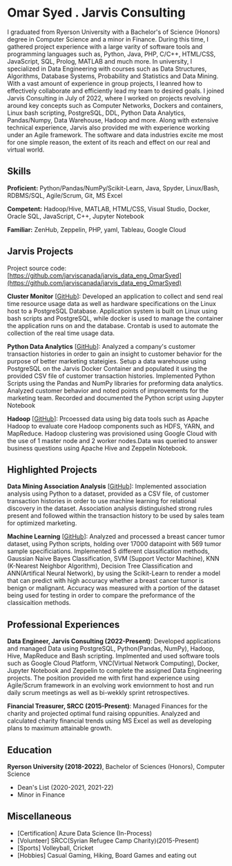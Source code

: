 # Omar Syed . Jarvis Consulting

I graduated from Ryerson University with a Bachelor's of Science (Honors) degree in Computer Science and a minor in Finance. During this time, I gathered project experience with a large varity of software tools and programming languages such as, Python, Java, PHP, C/C++, HTML/CSS, JavaScript, SQL, Prolog, MATLAB and much more. In university, I specialized in Data Engineering with courses such as Data Structures, Algorithms, Database Systems, Probability and Statistics and Data Mining. With a vast amount of experience in group projects, I leanred how to effectively collaborate and efficiently lead my team to desired goals. I joined Jarvis Consulting in July of 2022, where I worked on projects revolving around key concepts such as Computer Networks, Dockers and containers, Linux bash scripting, PostgreSQL, DDL, Python Data Analytics, Pandas/Numpy, Data Warehouse, Hadoop and more. Along with extensive technical experience, Jarvis also provided me with experience working under an Agile framework. The software and data industries excite me most for one simple reason, the extent of its reach and effect on our real and virtual world.

## Skills

**Proficient:** Python/Pandas/NumPy/Scikit-Learn, Java, Spyder, Linux/Bash, RDBMS/SQL, Agile/Scrum, Git, MS Excel

**Competent:** Hadoop/Hive, MATLAB, HTML/CSS, Visual Studio, Docker, Oracle SQL, JavaScript, C++, Jupyter Notebook

**Familiar:** ZenHub, Zeppelin, PHP, yaml, Tableau, Google Cloud

## Jarvis Projects

Project source code: [https://github.com/jarviscanada/jarvis_data_eng_OmarSyed](https://github.com/jarviscanada/jarvis_data_eng_OmarSyed)


**Cluster Monitor** [[GitHub](https://github.com/jarviscanada/jarvis_data_eng_OmarSyed/tree/master/linux_sql)]: Developed an application to collect and send real time resource usage data as well as hardware specifications on the Linux host to a PostgreSQL Database. Application system is built on Linux using bash scripts and PostgreSQL, while docker is used to manage the container the application runs on and the database. Crontab is used to automate the collection of the real time usage data.

**Python Data Analytics** [[GitHub](https://github.com/jarviscanada/jarvis_data_eng_OmarSyed/tree/master/python_data_anlytics)]: Analyzed a company's customer transaction histories in order to gain an insight to customer behavior for the purpose of better marketing stateigies. Setup a data warehouse using PostgreSQL on the Jarvis Docker Container and populated it using the provided CSV file of customer transaction histories. Implemented Python Scripts using the Pandas and NumPy libraries for preforming data analytics. Analyzed customer behavior and noted points of improvements for the marketing team. Recorded and documented the Python script using Jupyter Notebook

**Hadoop** [[GitHub](https://github.com/jarviscanada/jarvis_data_eng_OmarSyed/tree/master/hadoop)]: Prcoessed data using big data tools such as Apache Hadoop to evaluate core Hadoop components such as HDFS, YARN, and MapReduce. Hadoop clustering was provisioned using Google Cloud with the use of 1 master node and 2 worker nodes.Data was queried to answer business questions using Apache Hive and Zeppelin Notebook.


## Highlighted Projects
**Data Mining Association Analysis** [[GitHub](https://github.com/glitched98?tab=repositories)]: Implemented association analysis using Python to a dataset, provided as a CSV file, of customer transaction histories in order to use machine learning for relational discovery in the dataset. Association analysis distinguished strong rules present and followed within the transaction history to be used by sales team for optimized marketing.

**Machine Learning** [[GitHub](https://github.com/glitched98/Machine-Learning-for-a-Breast-Cancer-Dataset)]: Analyzed and processed a breast cancer tumor dataset, using Python scripts, holding over 17000 datapoint with 569 tumor sample specificiations. Implemented 5 different classification methods, Gaussian Naive Bayes Classification, SVM (Support Vector Machine), KNN (K-Nearest Neighbor Algorithm), Decision Tree Classification and ANN(Artifical Neural Network), by using the Scikit-Learn to render a model that can predict with high accuracy whether a breast cancer tumor is benign or malignant. Accuracy was measured with a portion of the dataset being used for testing in order to compare the preformance of the classicaition methods.


## Professional Experiences

**Data Engineer, Jarvis Consulting (2022-Present)**: Developed applications and managed Data using PostgreSQL, Python(Pandas, NumPy), Hadoop, Hive, MapReduce and Bash scripting. Implmented and used software tools such as Google Cloud Platform, VNC(Virtual Network Computing), Docker, Jupyter Notebook and Zeppelin to complete the assigned Data Engineering projects. The position provided me with first hand experience using Agile/Scrum framework in an evolving work enviornment to host and run daily scrum meetings as well as bi-wekkly sprint retrospectives.

**Financial Treasurer, SRCC (2015-Present)**: Managed Finances for the charity and projected optimal fund raising oppunities. Analyzed and calculated charity financial trends using MS Excel as well as developing plans to maximum attainable growth.


## Education
**Ryerson University (2018-2022)**, Bachelor of Sciences (Honors), Computer Science
- Dean's List (2020-2021, 2021-22)
- Minor in Finance


## Miscellaneous
- [Certification] Azure Data Science (In-Process)
- [Volunteer] SRCC(Syrian Refugee Camp Charity)(2015-Present)
- [Sports] Volleyball, Cricket
- [Hobbies] Casual Gaming, Hiking, Board Games and eating out